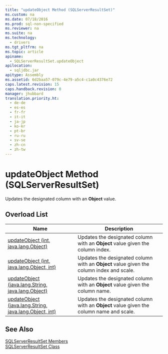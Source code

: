 ```yaml
---
title: "updateObject Method (SQLServerResultSet)"
ms.custom: na
ms.date: 07/18/2016
ms.prod: sql-non-specified
ms.reviewer: na
ms.suite: na
ms.technology: 
  - drivers
ms.tgt_pltfrm: na
ms.topic: article
apiname: 
  - SQLServerResultSet.updateObject
apilocation: 
  - sqljdbc.jar
apitype: Assembly
ms.assetid: 6d2baa57-079c-4e79-a5c4-c1a0c4376e72
caps.latest.revision: 15
caps.handback.revision: 0
manager: jhubbard
translation.priority.ht: 
  - de-de
  - es-es
  - fr-fr
  - it-it
  - ja-jp
  - ko-kr
  - pt-br
  - ru-ru
  - sv-se
  - zh-cn
  - zh-tw
---
```

# updateObject Method (SQLServerResultSet)
  Updates the designated column with an **Object** value.  
  
## Overload List  
  
|Name|Description|  
|----------|-----------------|  
|[updateObject (int, java.lang.Object)](../content/updateObject-Method--int--java.lang.Object-.md)|Updates the designated column with an **Object** value given the column index.|  
|[updateObject (int, java.lang.Object, int)](../content/updateObject-Method--int--java.lang.Object--int-.md)|Updates the designated column with an **Object** value given the column index and scale.|  
|[updateObject (java.lang.String, java.lang.Object)](../content/updateObject-Method--java.lang.String--java.lang.Object-.md)|Updates the designated column with an **Object** value given the column name.|  
|[updateObject (java.lang.String, java.lang.Object, int)](../content/updateObject-Method--java.lang.String--java.lang.Object--int-.md)|Updates the designated column with an **Object** value given the column name and scale.|  
  
## See Also  
 [SQLServerResultSet Members](../content/SQLServerResultSet-Members.md)   
 [SQLServerResultSet Class](../content/SQLServerResultSet-Class.md)  
  
  